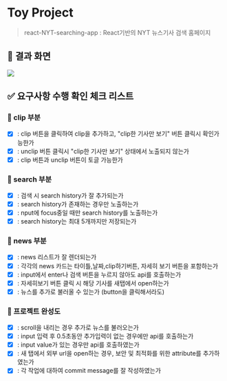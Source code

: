 # Toy Project

> react-NYT-searching-app : React기반의 NYT 뉴스기사 검색 홈페이지

## 👾 결과 화면

![](https://velog.velcdn.com/images/zooyaho/post/601fe647-b1d4-42d8-b50d-6dcd7e87dd57/image.gif)

## ✅ 요구사항 수행 확인 체크 리스트

### 📎 clip 부분

- [x] : clip 버튼을 클릭하여 clip을 추가하고,
      "clip한 기사만 보기" 버튼 클릭시 확인가능한가
- [x] : unclip 버튼 클릭시 "clip한 기사만 보기" 상태에서 노출되지 않는가
- [x] : clip 버튼과 unclip 버튼이 토글 가능한가

### 📎 search 부분

- [x] : 검색 시 search history가 잘 추가되는가
- [x] : search history가 존재하는 경우만 노출하는가
- [x] : nput에 focus중일 때만 search history를 노출하는가
- [x] : search history는 최대 5개까지만 저장되는가

### 📎 news 부분

- [x] : news 리스트가 잘 렌더되는가
- [x] : 각각의 news 카드는 타이틀,날짜,clip하기버튼, 자세히 보기 버튼을 포함하는가
- [x] : input에서 enter나 검색 버튼을 누르지 않아도 api를 호출하는가
- [x] : 자세히보기 버튼 클릭 시 해당 기사를 새탭에서 open하는가
- [x] : 뉴스를 추가로 불러올 수 있는가 (button을 클릭해서라도)

### 📎 프로젝트 완성도

- [x] : scroll을 내리는 경우 추가로 뉴스를 불러오는가
- [x] : input 입력 후 0.5초동안 추가입력이 없는 경우에만 api를 호출하는가
- [x] : input value가 있는 경우만 api를 호출하였는가
- [x] : 새 탭에서 외부 url을 open하는 경우,
      보안 및 최적화를 위한 attribute를 추가하였는가
- [x] : 각 작업에 대하여 commit message를 잘 작성하였는가
